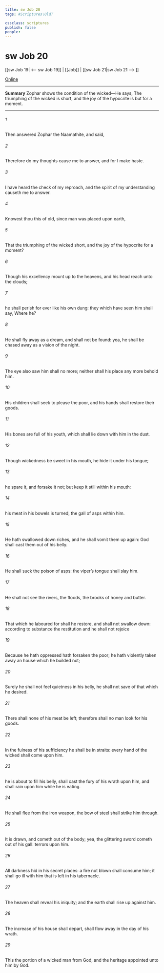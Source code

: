 ```yaml
---
title: sw Job 20
tags: #Scriptures\OldT

cssclass: scriptures
publish: false
people:
---
```


# sw Job 20
[[sw Job 19| <-- sw Job 19]] | [[Job]] | [[sw Job 21|sw Job 21 --> ]]

[Online](https://churchofjesuschrist.org/study/scriptures/ot/job/20?lang=eng)

---
__Summary__
Zophar shows the condition of the wicked—He says, The triumphing of the wicked is short, and the joy of the hypocrite is but for a moment.

---
###### 1 
Then answered Zophar the Naamathite, and said,

###### 2 
Therefore do my thoughts cause me to answer, and for  I make haste.

###### 3 
I have heard the check of my reproach, and the spirit of my understanding causeth me to answer.

###### 4 
Knowest thou  this of old, since man was placed upon earth,

###### 5 
That the triumphing of the wicked  short, and the joy of the hypocrite  for a moment?

###### 6 
Though his excellency mount up to the heavens, and his head reach unto the clouds;

###### 7 
 he shall perish for ever like his own dung: they which have seen him shall say, Where  he?

###### 8 
He shall fly away as a dream, and shall not be found: yea, he shall be chased away as a vision of the night.

###### 9 
The eye also  saw him shall  no more; neither shall his place any more behold him.

###### 10 
His children shall seek to please the poor, and his hands shall restore their goods.

###### 11 
His bones are full  of his youth, which shall lie down with him in the dust.

###### 12 
Though wickedness be sweet in his mouth,  he hide it under his tongue;

###### 13 
 he spare it, and forsake it not; but keep it still within his mouth:

###### 14 
 his meat in his bowels is turned,  the gall of asps within him.

###### 15 
He hath swallowed down riches, and he shall vomit them up again: God shall cast them out of his belly.

###### 16 
He shall suck the poison of asps: the viper’s tongue shall slay him.

###### 17 
He shall not see the rivers, the floods, the brooks of honey and butter.

###### 18 
That which he laboured for shall he restore, and shall not swallow  down: according to  substance  the restitution  and he shall not rejoice 

###### 19 
Because he hath oppressed  hath forsaken the poor;  he hath violently taken away an house which he builded not;

###### 20 
Surely he shall not feel quietness in his belly, he shall not save of that which he desired.

###### 21 
There shall none of his meat be left; therefore shall no man look for his goods.

###### 22 
In the fulness of his sufficiency he shall be in straits: every hand of the wicked shall come upon him.

###### 23 
 he is about to fill his belly,  shall cast the fury of his wrath upon him, and shall rain  upon him while he is eating.

###### 24 
He shall flee from the iron weapon,  the bow of steel shall strike him through.

###### 25 
It is drawn, and cometh out of the body; yea, the glittering sword cometh out of his gall: terrors  upon him.

###### 26 
All darkness  hid in his secret places: a fire not blown shall consume him; it shall go ill with him that is left in his tabernacle.

###### 27 
The heaven shall reveal his iniquity; and the earth shall rise up against him.

###### 28 
The increase of his house shall depart,  shall flow away in the day of his wrath.

###### 29 
This  the portion of a wicked man from God, and the heritage appointed unto him by God.

